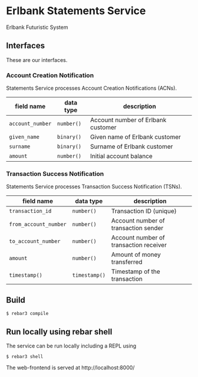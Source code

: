 # Erlbank Statements Service

Erlbank Futuristic System 

## Interfaces

These are our interfaces.

### Account Creation Notification

Statements Service processes Account Creation Notifications (ACNs).

| field name        | data type   | description                        |
|-------------------|-------------|------------------------------------|
| `account_number`  | `number()`  | Account number of Erlbank customer |
| `given_name`      | `binary()`  | Given name of Erlbank customer     |
| `surname`         | `binary()`  | Surname of Erlbank customer        |
| `amount`          | `number()`  | Initial account balance            |

### Transaction Success Notification

Statements Service processes Transaction Success Notification (TSNs).

| field name             | data type     | description                            |
|------------------------|---------------|----------------------------------------|
| `transaction_id`       | `number()`    | Transaction ID (unique)                |
| `from_account_number`  | `number()`    | Account number of transaction sender   |
| `to_account_number`    | `number()`    | Account number of transaction receiver |
| `amount`               | `number()`    | Amount of money transferred            |
| `timestamp()`          | `timestamp()` | Timestamp of the transaction           |

## Build

```
$ rebar3 compile
```


## Run locally using rebar shell

The service can be run locally including a REPL using

```
$ rebar3 shell
```

The web-frontend is served at http://localhost:8000/
